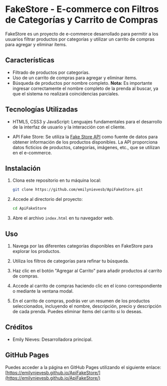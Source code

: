 ﻿# FakeStore - E-commerce con Filtros de Categorías y Carrito de Compras

FakeStore es un proyecto de e-commerce desarrollado para permitir a los usuarios filtrar productos por categorías y utilizar un carrito de compras para agregar y eliminar ítems.

## Características

- Filtrado de productos por categorías.
- Uso de un carrito de compras para agregar y eliminar items.
- Búsqueda de productos por nombre completo. **Nota:** Es importante ingresar correctamente el nombre completo de la prenda al buscar, ya que el sistema no realizará coincidencias parciales.

## Tecnologías Utilizadas

- HTML5, CSS3 y JavaScript: Lenguajes fundamentales para el desarrollo de la interfaz de usuario y la interacción con el cliente.

- API Fake Store: Se utiliza la [Fake Store API](https://fakestoreapi.com) como fuente de datos para obtener información de los productos disponibles. La API proporciona datos ficticios de productos, categorías, imágenes, etc., que se utilizan en el e-commerce.

## Instalación

1. Clona este repositorio en tu máquina local:

   ```bash
   git clone https://github.com/emilynievesb/ApiFakeStore.git

   ```

2. Accede al directorio del proyecto:
   ```bash
   cd ApiFakeStore
   ```
3. Abre el archivo `index.html` en tu navegador web.

## Uso

1. Navega por las diferentes categorías disponibles en FakeStore para explorar los productos.

2. Utiliza los filtros de categorías para refinar tu búsqueda.

3. Haz clic en el botón "Agregar al Carrito" para añadir productos al carrito de compras.

4. Accede al carrito de compras haciendo clic en el ícono correspondiente o mediante la ventana modal.

5. En el carrito de compras, podrás ver un resumen de los productos seleccionados, incluyendo el nombre, descripción, precio y descripción de cada prenda. Puedes eliminar ítems del carrito si lo deseas.

## Créditos

- Emily Nieves: Desarrolladora principal.

## GitHub Pages

Puedes acceder a la página en GitHub Pages utilizando el siguiente enlace: [https://emilynievesb.github.io/ApiFakeStore/](https://emilynievesb.github.io/ApiFakeStore/)
